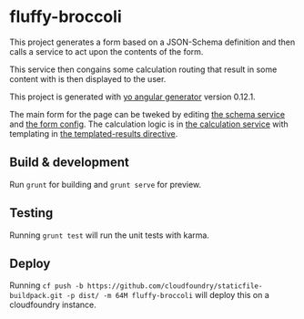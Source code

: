 # fluffy-broccoli

This project generates a form based on a JSON-Schema definition and then calls a service to act
upon the contents of the form.

This service then congains some calculation routing that result in some content with is then
displayed to the user.

This project is generated with [yo angular generator](https://github.com/yeoman/generator-angular)
version 0.12.1.

The main form for the page can be tweked by editing [the schema service](app/scripts/services/schema.js)
and [the form config](app/scripts/services/form.js).
The calculation logic is in [the calculation service](app/scripts/services/calculation.js) with templating
in [the templated-results directive](app/scripts/directives/templatedresults.js).

## Build & development

Run `grunt` for building and `grunt serve` for preview.

## Testing

Running `grunt test` will run the unit tests with karma.

## Deploy

Running ``cf push -b https://github.com/cloudfoundry/staticfile-buildpack.git -p dist/ -m 64M fluffy-broccoli``
will deploy this on a cloudfoundry instance.
